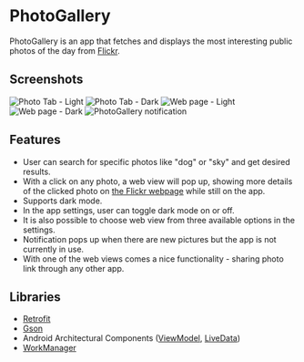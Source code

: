 # PhotoGallery
PhotoGallery is an app that fetches and displays the most interesting public photos of the day from [Flickr](https://www.flickr.com).
 
 ## Screenshots
 ![Photo Tab - Light](https://user-images.githubusercontent.com/89112108/152607858-c0175a16-fd4e-4213-a25a-024829d3548f.png)
 ![Photo Tab - Dark](https://user-images.githubusercontent.com/89112108/152608035-32adc95c-6d2c-44a4-aa70-fcb6a2ee6404.png)
 ![Web page - Light](https://user-images.githubusercontent.com/89112108/152608089-76f22a96-18c2-4a5c-a934-5e7c4811eca5.png)
 ![Web page - Dark](https://user-images.githubusercontent.com/89112108/152608132-7e9b8c22-71c6-4cc4-8e01-f7fbe34df487.png)
 ![PhotoGallery notification](https://user-images.githubusercontent.com/89112108/152608197-0ecbc375-2844-42e6-a59b-b3791323b622.png)

 ## Features
 * User can search for specific photos like "dog" or "sky" and get desired results.
 * With a click on any photo, a web view will pop up, showing more details of the clicked photo on [the Flickr webpage](https://www.flickr.com) while still on the app.
 * Supports dark mode.
 * In the app settings, user can toggle dark mode on or off.
 * It is also possible to choose web view from three available options in the settings.
 * Notification pops up when there are new pictures but the app is not currently in use.
 * With one of the web views comes a nice functionality - sharing photo link through any other app.

 ## Libraries
  * [Retrofit](https://github.com/square/retrofit)
  * [Gson](https://github.com/google/gson)
  * Android Architectural Components ([ViewModel](https://developer.android.com/topic/libraries/architecture/viewmodel), [LiveData](https://developer.android.com/topic/libraries/architecture/livedata))
  * [WorkManager](https://developer.android.com/topic/libraries/architecture/workmanager)
